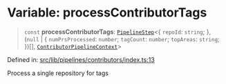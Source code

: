 # Variable: processContributorTags

> `const` **processContributorTags**: [`PipelineStep`](../../types/type-aliases/PipelineStep.md)\<\{ `repoId`: `string`; \}, (`null` \| \{ `numPrsProcessed`: `number`; `tagCount`: `number`; `topAreas`: `string`; \})[], [`ContributorPipelineContext`](../context/interfaces/ContributorPipelineContext.md)\>

Defined in: [src/lib/pipelines/contributors/index.ts:13](https://github.com/elizaOS/elizaos.github.io/blob/4810f50019028b92f4f2a0ac31323fd787c7f288/src/lib/pipelines/contributors/index.ts#L13)

Process a single repository for tags
